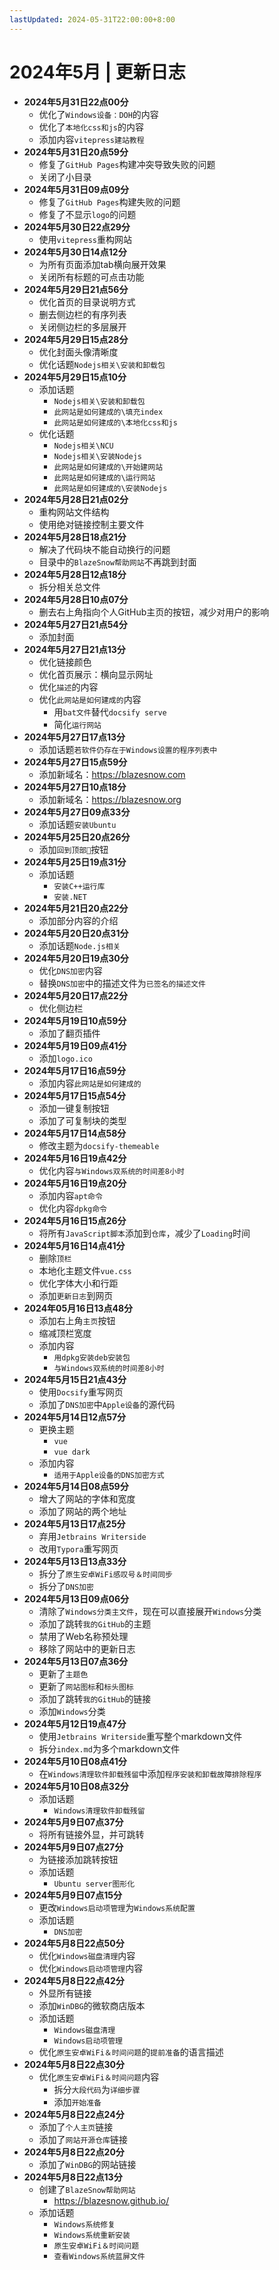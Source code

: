 ```yaml
---
lastUpdated: 2024-05-31T22:00:00+8:00
---
```


# 2024年5月 | 更新日志

- **2024年5月31日22点00分**
  - 优化了`Windows设备：DOH`的内容
  - 优化了`本地化css和js`的内容
  - 添加内容`vitepress建站教程`
- **2024年5月31日20点59分**
  - 修复了`GitHub Pages`构建冲突导致失败的问题
  - 关闭了小目录
- **2024年5月31日09点09分**
  - 修复了`GitHub Pages`构建失败的问题
  - 修复了不显示`logo`的问题
- **2024年5月30日22点29分**
  - 使用``vitepress``重构网站
- **2024年5月30日14点12分**
  - 为所有页面添加tab横向展开效果
  - 关闭所有标题的可点击功能
- **2024年5月29日21点56分**
  - 优化首页的目录说明方式
  - 删去侧边栏的有序列表
  - 关闭侧边栏的多层展开
- **2024年5月29日15点28分**
  - 优化封面头像清晰度
  - 优化话题`Nodejs相关\安装和卸载包`
- **2024年5月29日15点10分**
  - 添加话题
    - `Nodejs相关\安装和卸载包`
    - `此网站是如何建成的\填充index`
    - `此网站是如何建成的\本地化css和js`
  - 优化话题
    - `Nodejs相关\NCU`
    - `Nodejs相关\安装Nodejs`
    - `此网站是如何建成的\开始建网站`
    - `此网站是如何建成的\运行网站`
    - `此网站是如何建成的\安装Nodejs`
- **2024年5月28日21点02分**
  - 重构网站文件结构
  - 使用绝对链接控制主要文件
- **2024年5月28日18点21分**
  - 解决了代码块不能自动换行的问题
  - 目录中的`BlazeSnow帮助网站`不再跳到封面
- **2024年5月28日12点18分**
  - 拆分相关总文件
- **2024年5月28日10点07分**
  - 删去右上角指向个人GitHub主页的按钮，减少对用户的影响
- **2024年5月27日21点54分**
  - 添加封面
- **2024年5月27日21点13分**
  - 优化链接颜色
  - 优化首页展示：横向显示网址
  - 优化`描述`的内容
  - 优化`此网站是如何建成的`内容
    - 用`bat文件`替代`docsify serve`
    - 简化`运行网站`
- **2024年5月27日17点13分**
  - 添加话题`若软件仍存在于Windows设置的程序列表中`
- **2024年5月27日15点59分**
  - 添加新域名：<https://blazesnow.com>
- **2024年5月27日10点18分**
  - 添加新域名：<https://blazesnow.org>
- **2024年5月27日09点33分**
  - 添加话题`安装Ubuntu`
- **2024年5月25日20点26分**
  - 添加`回到顶部🚀`按钮
- **2024年5月25日19点31分**
  - 添加话题
    - `安装C++运行库`
    - `安装.NET`
- **2024年5月21日20点22分**
  - 添加部分内容的介绍
- **2024年5月20日20点31分**
  - 添加话题`Node.js相关`
- **2024年5月20日19点30分**
  - 优化`DNS加密`内容
  - 替换`DNS加密`中的描述文件为`已签名的描述文件`
- **2024年5月20日17点22分**
  - 优化侧边栏
- **2024年5月19日10点59分**
  - 添加了翻页插件
- **2024年5月19日09点41分**
  - 添加`logo.ico`
- **2024年5月17日16点59分**
  - 添加内容`此网站是如何建成的`
- **2024年5月17日15点54分**
  - 添加一键复制按钮
  - 添加了可复制块的类型
- **2024年5月17日14点58分**
  - 修改主题为`docsify-themeable`
- **2024年5月16日19点42分**
  - 优化内容`与Windows双系统的时间差8小时`
- **2024年5月16日19点20分**
  - 添加内容`apt命令`
  - 优化内容`dpkg命令`
- **2024年5月16日15点26分**
  - 将所有`JavaScript脚本`添加到`仓库`，减少了`Loading`时间
- **2024年5月16日14点41分**
  - 删除`顶栏`
  - 本地化主题文件`vue.css`
  - 优化字体大小和行距
  - 添加`更新日志`到网页
- **2024年05月16日13点48分**
  - 添加右上角`主页`按钮
  - 缩减顶栏宽度
  - 添加内容
    - `用dpkg安装deb安装包`
    - `与Windows双系统的时间差8小时`
- **2024年5月15日21点43分**
  - 使用`Docsify`重写网页
  - 添加了`DNS加密`中`Apple设备`的源代码
- **2024年5月14日12点57分**
  - 更换主题
    - `vue`
    - `vue dark`
  - 添加内容
    - `适用于Apple设备的DNS加密方式`
- **2024年5月14日08点59分**
  - 增大了网站的字体和宽度
  - 添加了网站的两个地址
- **2024年5月13日17点25分**
  - 弃用`Jetbrains Writerside`
  - 改用`Typora`重写网页
- **2024年5月13日13点33分**
  - 拆分了`原生安卓WiFi感叹号＆时间同步`
  - 拆分了`DNS加密`
- **2024年5月13日09点06分**
  - 清除了`Windows分类主文件`，现在可以直接展开`Windows`分类
  - 添加了跳转`我的GitHub`的主题
  - 禁用了Web名称预处理
  - 移除了网站中的更新日志
- **2024年5月13日07点36分**
  - 更新了`主题色`
  - 更新了`网站图标`和`标头图标`
  - 添加了跳转`我的GitHub`的链接
  - 添加`Windows`分类
- **2024年5月12日19点47分**
  - 使用`Jetbrains Writerside`重写整个markdown文件
  - 拆分`index.md`为多个markdown文件
- **2024年5月10日08点41分**
  - 在`Windows清理软件卸载残留`中添加`程序安装和卸载故障排除程序`
- **2024年5月10日08点32分**
  - 添加话题
    - `Windows清理软件卸载残留`
- **2024年5月9日07点37分**
  - 将所有链接外显，并可跳转
- **2024年5月9日07点27分**
  - 为链接添加跳转按钮
  - 添加话题
    - `Ubuntu server图形化`
- **2024年5月9日07点15分**
  - 更改`Windows启动项管理`为`Windows系统配置`
  - 添加话题
    - `DNS加密`
- **2024年5月8日22点50分**
  - 优化`Windows磁盘清理`内容
  - 优化`Windows启动项管理`内容
- **2024年5月8日22点42分**
  - 外显所有链接
  - 添加`WinDBG`的微软商店版本
  - 添加话题
    - `Windows磁盘清理`
    - `Windows启动项管理`
  - 优化`原生安卓WiFi＆时间问题`的`提前准备`的语言描述
- **2024年5月8日22点30分**
  - 优化`原生安卓WiFi＆时间问题`内容
    - 拆分`大段代码`为`详细步骤`
    - 添加`开始准备`
- **2024年5月8日22点24分**
  - 添加了`个人主页`链接
  - 添加了`网站开源仓库`链接
- **2024年5月8日22点20分**
  - 添加了`WinDBG`的网站链接
- **2024年5月8日22点13分**
  - 创建了`BlazeSnow帮助网站`
    - <https://blazesnow.github.io/>
  - 添加话题
    - `Windows系统修复`
    - `Windows系统重新安装`
    - `原生安卓WiFi＆时间问题`
    - `查看Windows系统蓝屏文件`

